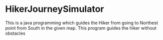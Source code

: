 # HikerJourneySimulator
This is a java programming which guides the Hiker from going to Northest point from South in the given map. This program guides the hiker without obstacles
